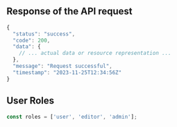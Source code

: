 ## Response of the API request
```ts
{
  "status": "success",
  "code": 200,
  "data": {
    // ... actual data or resource representation ...
  },
  "message": "Request successful",
  "timestamp": "2023-11-25T12:34:56Z"
}
```
## User Roles
```ts
const roles = ['user', 'editor', 'admin'];
```